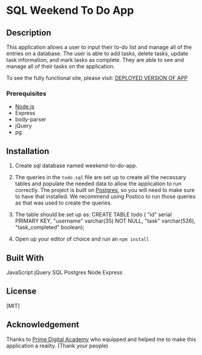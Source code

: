# SQL Weekend To Do App

## Description

This application allows a user to input their to-do list and manage all of the entries on a database. The user is able to add tasks, delete tasks, update task information, and mark tasks as complete. They are able to see and manage all of their tasks on the application.

To see the fully functional site, please visit: [DEPLOYED VERSION OF APP](www.heroku.com)

### Prerequisites

- [Node.js](https://nodejs.org/en/)
- Express
- body-parser
- jQuery
- pg

## Installation

1. Create sql database named weekend-to-do-app.

2. The queries in the `todo.sql` file are set up to create all the necessary tables and populate the needed data to allow the application to run correctly. The project is built on [Postgres](https://www.postgresql.org/download/), so you will need to make sure to have that installed. We recommend using Postico to run those queries as that was used to create the queries.
3. The table should be set up as:
   CREATE TABLE todo (
   "id" serial PRIMARY KEY,
   "username" varchar(35) NOT NULL,
   "task" varchar(526),
   "task_completed" boolean);
4. Open up your editor of choice and run an `npm install`

## Built With

JavaScript
jQuery
SQL
Postgres
Node
Express

## License

[MIT]

## Acknowledgement

Thanks to [Prime Digital Academy](www.primeacademy.io) who equipped and helped me to make this application a reality. (Thank your people)
